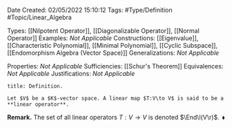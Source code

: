 <div class="topSpace"></div>

Date Created: 02/05/2022 15:10:12
Tags: #Type/Definition #Topic/Linear_Algebra

Types: [[Nilpotent Operator]], [[Diagonalizable Operator]], [[Normal Operator]]
Examples: _Not Applicable_
Constructions: [[Eigenvalue]], [[Characteristic Polynomial]], [[Minimal Polynomial]], [[Cyclic Subspace]], [[Endomorphism Algebra (Vector Space)]]
Generalizations: _Not Applicable_

Properties: _Not Applicable_
Sufficiencies: [[Schur's Theorem]]
Equivalences: _Not Applicable_
Justifications: _Not Applicable_

``` ad-Definition
title: Definition.

Let $V$ be a $K$-vector space. A linear map $T:V\to V$ is said to be a **linear operator**.

```

<b>Remark.</b> The set of all linear operators $T:V\to V$ is denoted $\End\l(V\r)$.<span style="float:right;">$\blacklozenge$</span>
